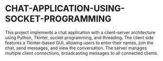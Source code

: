 # CHAT-APPLICATION-USING-SOCKET-PROGRAMMING
This project implements a chat application with a client-server architecture using Python, Tkinter, socket programming, and threading. The client side features a Tkinter-based GUI, allowing users to enter their names, join the chat, send messages, and view the conversation. The server manages multiple client connections, broadcasting messages to all connected clients.

